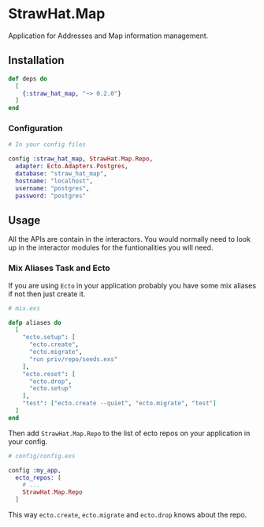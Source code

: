 # StrawHat.Map

Application for Addresses and Map information management.

## Installation

```elixir
def deps do
  [
    {:straw_hat_map, "~> 0.2.0"}
  ]
end
```

### Configuration

```elixir
# In your config files

config :straw_hat_map, StrawHat.Map.Repo,
  adapter: Ecto.Adapters.Postgres,
  database: "straw_hat_map",
  hostname: "localhost",
  username: "postgres",
  password: "postgres"
```

## Usage

All the APIs are contain in the interactors. You would normally need to look up
in the interactor modules for the funtionalities you will need.

### Mix Aliases Task and Ecto

If you are using `Ecto` in your application probably you have some mix aliases
if not then just create it.

```elixir
# mix.exs

defp aliases do
  [
    "ecto.setup": [
      "ecto.create",
      "ecto.migrate",
      "run priv/repo/seeds.exs"
    ],
    "ecto.reset": [
      "ecto.drop",
      "ecto.setup"
    ],
    "test": ["ecto.create --quiet", "ecto.migrate", "test"]
  ]
end
```

Then add `StrawHat.Map.Repo` to the list of ecto repos on your application
in your config.

```elixir
# config/config.exs

config :my_app,
  ecto_repos: [
    # ...
    StrawHat.Map.Repo
  ]
```

This way `ecto.create`, `ecto.migrate` and `ecto.drop` knows about the repo.
